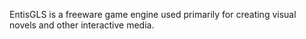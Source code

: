 EntisGLS is a freeware game engine used primarily for creating visual novels and other interactive media.